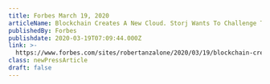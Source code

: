 ```yaml
---
title: Forbes March 19, 2020
articleName: Blockchain Creates A New Cloud. Storj Wants To Challenge The Giants
publishedBy: Forbes
publishdate: 2020-03-19T07:09:44.000Z
link: >-
  https://www.forbes.com/sites/robertanzalone/2020/03/19/blockchain-creates-a-new-cloud-storj-wants-to-challenge-the-giants/#21ff3c8a2775
class: newPressArticle
draft: false
---
```


